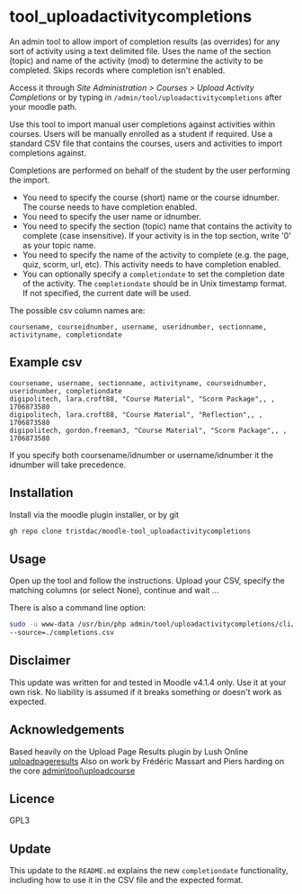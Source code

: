 # tool_uploadactivitycompletions

An admin tool to allow import of completion results (as overrides) for any sort of activity using a text delimited file. Uses the name of the section (topic) and name of the activity (mod) to determine the activity to be completed. Skips records where completion isn't enabled.

Access it through *Site Administration > Courses > Upload Activity Completions* or by typing in `/admin/tool/uploadactivitycompletions` after your moodle path.

Use this tool to import manual user completions against activities within courses. Users will be manually enrolled as a student if required. Use a standard CSV file that contains the courses, users and activities to import completions against.

Completions are performed on behalf of the student by the user performing the import.

* You need to specify the course (short) name or the course idnumber. The course needs to have completion enabled.
* You need to specify the user name or idnumber.
* You need to specify the section (topic) name that contains the activity to complete (case insensitive). If your activity is in the top section, write '0' as your topic name.
* You need to specify the name of the activity to complete (e.g. the page, quiz, scorm, url, etc). This activity needs to have completion enabled.
* You can optionally specify a `completiondate` to set the completion date of the activity. The `completiondate` should be in Unix timestamp format. If not specified, the current date will be used.

The possible csv column names are:

```csv
coursename, courseidnumber, username, useridnumber, sectionname, activityname, completiondate
```

## Example csv

```csv
coursename, username, sectionname, activityname, courseidnumber, useridnumber, completiondate
digipolitech, lara.croft88, "Course Material", "Scorm Package",, , 1706873580
digipolitech, lara.croft88, "Course Material", "Reflection",, , 1706873580
digipolitech, gordon.freeman3, "Course Material", "Scorm Package",, , 1706873580
```


If you specify both coursename/idnumber or username/idnumber it the idnumber will take precedence.

## Installation

Install via the moodle plugin installer, or by git

```sh
gh repo clone tristdac/moodle-tool_uploadactivitycompletions
```

## Usage

Open up the tool and follow the instructions. Upload your CSV, specify the matching columns (or select None), continue and wait ...

There is also a command line option:

```sh
sudo -u www-data /usr/bin/php admin/tool/uploadactivitycompletions/cli/uploadactivitycompletions.php
--source=./completions.csv
```

## Disclaimer
This update was written for and tested in Moodle v4.1.4 only. Use it at your own risk. No liability is assumed if it breaks something or doesn't work as expected.

## Acknowledgements

Based heavily on the Upload Page Results plugin by Lush Online [uploadpageresults](https://github.com/lushonline/moodle-tool_uploadpageresults)
Also on work by Frédéric Massart and Piers harding on the core [admin\tool\uploadcourse](https://github.com/moodle/moodle/tree/master/admin/tool/uploadcourse)

## Licence

GPL3

## Update
This update to the `README.md` explains the new `completiondate` functionality, including how to use it in the CSV file and the expected format.
